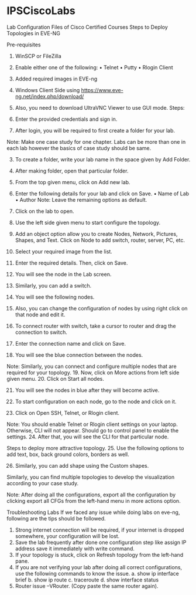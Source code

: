 # IPSCiscoLabs
Lab Configuration Files of Cisco Certified Courses
Steps to Deploy Topologies in EVE-NG

Pre-requisites
1. WinSCP or FileZilla
2. Enable either one of the following:
•	Telnet
•	Putty
•	Rlogin Client
3. Added required images in EVE-ng
4. Windows Client Side using https://www.eve-ng.net/index.php/download/
5. Also, you need to download UltraVNC Viewer to use GUI mode.
Steps:
1. Enter the provided credentials and sign in. 
 
2. After login, you will be required to first create a folder for your lab. 
 
Note: Make one case study for one chapter. Labs can be more than one in each lab however the basics of case study should be same. 

3. To create a folder, write your lab name in the space given by Add Folder. 
 
4. After making folder, open that particular folder. 
 
5. From the top given menu, click on Add new lab.
 
6. Enter the following details for your lab and click on Save.
•	Name of Lab
•	Author
Note: Leave the remaining options as default. 
 
7. Click on the lab to open. 
 

 
8. Use the left side given menu to start configure the topology. 
 
9. Add an object option allow you to create Nodes, Network, Pictures, Shapes, and Text. Click on Node to add switch, router, server, PC, etc. 
 
10. Select your required image from the list. 
 
11. Enter the required details. Then, click on Save.  
 
12. You will see the node in the Lab screen. 
 
13. Similarly, you can add a switch. 
 
14. You will see the following nodes. 
15. Also, you can change the configuration of nodes by using right click on that node and edit it. 
 
16. To connect router with switch, take a cursor to router and drag the connection to switch.
 
17. Enter the connection name and click on Save. 

 
18. You will see the blue connection between the nodes. 
 
Note: Similarly, you can connect and configure multiple nodes that are required for your topology. 
19. Now, click on More actions from left side given menu. 
20. Click on Start all nodes.
 
21. You will see the nodes in blue after they will become active. 
 
22. To start configuration on each node, go to the node and click on it. 
23. Click on Open SSH, Telnet, or Rlogin client.
 
Note: You should enable Telnet or Rlogin client settings on your laptop. Otherwise, CLI will not appear. Should go to control panel to enable the settings. 
24. After that, you will see the CLI for that particular node. 
 

Steps to deploy more attractive topology. 
25. Use the following options to add text, box, back ground colors, borders as well. 
 
 
26. Similarly, you can add shape using the Custom shapes.
 
 
 
Similarly, you can find multiple topologies to develop the visualization according to your case study. 
 
Note: After doing all the configurations, export all the configuration by clicking export all CFGs from the left-hand menu in more actions option. 

Troubleshooting Labs
If we faced any issue while doing labs on eve-ng, following are the tips should be followed.
1.	Strong internet connection will be required, if your internet is dropped somewhere, your configuration will be lost.
2.	Save the lab frequently after done one configuration step like assign IP address save it immediately with write command.
3.	If your topology is stuck, click on Refresh topology from the left-hand pane.
4.	If you are not verifying your lab after doing all correct configurations, use the following commands to know the issue.
a.	show ip interface brief
b.	show ip route
c.	traceroute <ip>
d.	show interface status   
5. Router issue –VRouter. (Copy paste the same router again).

